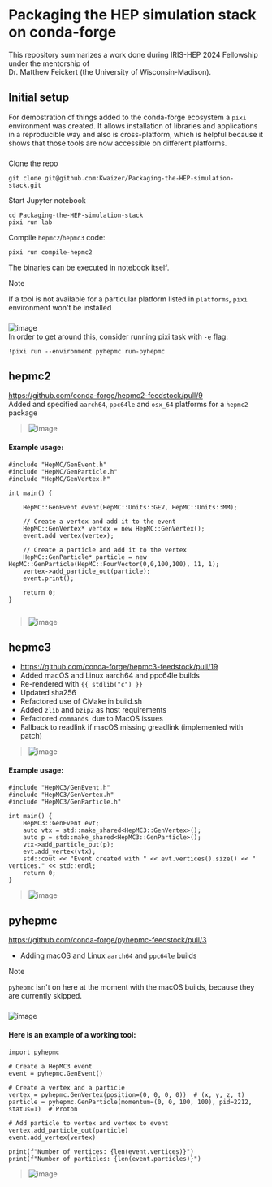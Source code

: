 # Packaging the HEP simulation stack on conda-forge
This repository summarizes a work done during IRIS-HEP 2024 Fellowship under the mentorship of<br>Dr. Matthew Feickert (the University of Wisconsin-Madison).
## Initial setup
For demostration of things added to the conda-forge ecosystem a `pixi` environment was created. It allows installation of libraries and applications in a reproducible way and also is cross-platform, which is helpful because it shows that those tools are now accessible on different platforms.<br>
###
Clone the repo
```
git clone git@github.com:Kwaizer/Packaging-the-HEP-simulation-stack.git
```
Start Jupyter notebook
```
cd Packaging-the-HEP-simulation-stack
pixi run lab
```
Compile `hepmc2`/`hepmc3` code:
```
pixi run compile-hepmc2
```
The binaries can be executed in notebook itself.

> [!NOTE] 
> If a tool is not available for a particular platform listed in `platforms`, `pixi` environment won't be installed
> ###
> ![image](https://github.com/user-attachments/assets/af06dcbc-e46f-4ef9-b8e1-29e2c55a8440)<br>
> In order to get around this, consider running pixi task with `-e` flag:
> ```
> !pixi run --environment pyhepmc run-pyhepmc
> ```
## hepmc2
https://github.com/conda-forge/hepmc2-feedstock/pull/9<br>
Added and specified `aarch64`, `ppc64le` and `osx_64` platforms for a `hepmc2` package
> ![image](https://github.com/user-attachments/assets/e3a8df70-214a-42e2-94e6-f23e49ee8f3f)
#### Example usage:
```
#include "HepMC/GenEvent.h"
#include "HepMC/GenParticle.h"
#include "HepMC/GenVertex.h"

int main() {
    
    HepMC::GenEvent event(HepMC::Units::GEV, HepMC::Units::MM);

    // Create a vertex and add it to the event
    HepMC::GenVertex* vertex = new HepMC::GenVertex();
    event.add_vertex(vertex);

    // Create a particle and add it to the vertex
    HepMC::GenParticle* particle = new HepMC::GenParticle(HepMC::FourVector(0,0,100,100), 11, 1);
    vertex->add_particle_out(particle);
    event.print();

    return 0;
}


```
>![image](https://github.com/user-attachments/assets/7eeb9db4-d6d0-476a-857c-a2983d389dbd)

## hepmc3
- https://github.com/conda-forge/hepmc3-feedstock/pull/19
- Added macOS and Linux aarch64 and ppc64le builds
- Re-rendered with `{{ stdlib("c") }}`
- Updated sha256
- Refactored use of CMake in build.sh
- Added `zlib` and `bzip2` as host requirements
- Refactored `commands `due to MacOS issues
- Fallback to readlink if macOS missing greadlink (implemented with patch)
> ![image](https://github.com/user-attachments/assets/8a97a798-45c5-4673-9084-ec273e82aff2)
#### Example usage:
```
#include "HepMC3/GenEvent.h"
#include "HepMC3/GenVertex.h"
#include "HepMC3/GenParticle.h"

int main() {
    HepMC3::GenEvent evt;
    auto vtx = std::make_shared<HepMC3::GenVertex>();
    auto p = std::make_shared<HepMC3::GenParticle>();
    vtx->add_particle_out(p);
    evt.add_vertex(vtx);
    std::cout << "Event created with " << evt.vertices().size() << " vertices." << std::endl;
    return 0;
}

```
>![image](https://github.com/user-attachments/assets/db0bb6eb-817e-4a4d-b97e-8956d87960af)

## pyhepmc
https://github.com/conda-forge/pyhepmc-feedstock/pull/3
- Adding macOS and Linux `aarch64` and `ppc64le` builds
> [!NOTE] 
> `pyhepmc` isn't on here at the moment with the macOS builds, because they are currently skipped.
###
![image](https://github.com/user-attachments/assets/c957e45e-16f4-4db0-8060-9cbf52a65dae)
#### Here is an example of a working tool:
```
import pyhepmc

# Create a HepMC3 event
event = pyhepmc.GenEvent()

# Create a vertex and a particle
vertex = pyhepmc.GenVertex(position=(0, 0, 0, 0))  # (x, y, z, t)
particle = pyhepmc.GenParticle(momentum=(0, 0, 100, 100), pid=2212, status=1)  # Proton

# Add particle to vertex and vertex to event
vertex.add_particle_out(particle)
event.add_vertex(vertex)

print(f"Number of vertices: {len(event.vertices)}")
print(f"Number of particles: {len(event.particles)}")
```
> ![image](https://github.com/user-attachments/assets/d35bbd9f-4496-4beb-809a-68d37112bd62)

